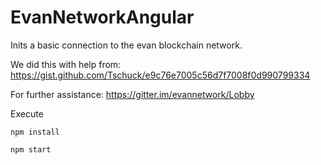 # EvanNetworkAngular

Inits a basic connection to the evan blockchain network.

We did this with help from: https://gist.github.com/Tschuck/e9c76e7005c56d7f7008f0d990799334

For further assistance: https://gitter.im/evannetwork/Lobby

Execute

`npm install`

`npm start`
